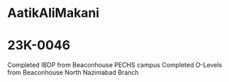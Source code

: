 # AatikAliMakani
# 23K-0046
Completed IBDP from Beaconhouse PECHS campus
Completed O-Levels from Beaconhouse North Nazimabad Branch
